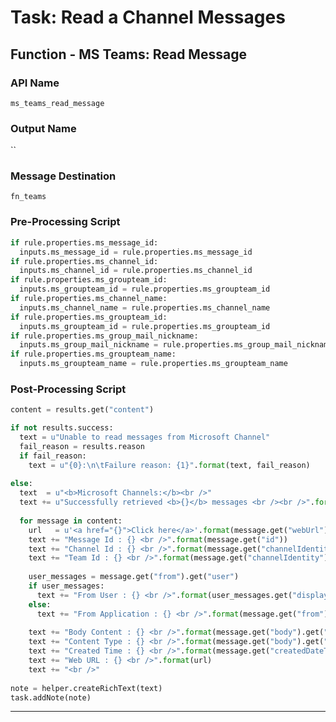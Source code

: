 <!--
    DO NOT MANUALLY EDIT THIS FILE
    THIS FILE IS AUTOMATICALLY GENERATED WITH resilient-sdk codegen
-->

# Task: Read a Channel Messages

## Function - MS Teams: Read Message

### API Name
`ms_teams_read_message`

### Output Name
``

### Message Destination
`fn_teams`

### Pre-Processing Script
```python
if rule.properties.ms_message_id:
  inputs.ms_message_id = rule.properties.ms_message_id
if rule.properties.ms_channel_id:
  inputs.ms_channel_id = rule.properties.ms_channel_id
if rule.properties.ms_groupteam_id:
  inputs.ms_groupteam_id = rule.properties.ms_groupteam_id
if rule.properties.ms_channel_name:
  inputs.ms_channel_name = rule.properties.ms_channel_name
if rule.properties.ms_groupteam_id:
  inputs.ms_groupteam_id = rule.properties.ms_groupteam_id
if rule.properties.ms_group_mail_nickname:
  inputs.ms_group_mail_nickname = rule.properties.ms_group_mail_nickname
if rule.properties.ms_groupteam_name:
  inputs.ms_groupteam_name = rule.properties.ms_groupteam_name

```

### Post-Processing Script
```python
content = results.get("content")

if not results.success:
  text = u"Unable to read messages from Microsoft Channel"
  fail_reason = results.reason
  if fail_reason:
    text = u"{0}:\n\tFailure reason: {1}".format(text, fail_reason)
    
else:
  text  = u"<b>Microsoft Channels:</b><br />"
  text += u"Successfully retrieved <b>{}</b> messages <br /><br />".format(len(content))
  
  for message in content:
    url   = u'<a href="{}">Click here</a>'.format(message.get("webUrl"))
    text += "Message Id : {} <br />".format(message.get("id"))
    text += "Channel Id : {} <br />".format(message.get("channelIdentity").get("channelId"))
    text += "Team Id : {} <br />".format(message.get("channelIdentity").get("teamId"))
  
    user_messages = message.get("from").get("user")
    if user_messages:
      text += "From User : {} <br />".format(user_messages.get("displayName"))
    else:
      text += "From Application : {} <br />".format(message.get("from").get("application").get("displayName"))
  
    text += "Body Content : {} <br />".format(message.get("body").get("content"))
    text += "Content Type : {} <br />".format(message.get("body").get("contentType"))
    text += "Created Time : {} <br />".format(message.get("createdDateTime"))
    text += "Web URL : {} <br />".format(url)
    text += "<br />"
    
note = helper.createRichText(text)
task.addNote(note)

```

---

